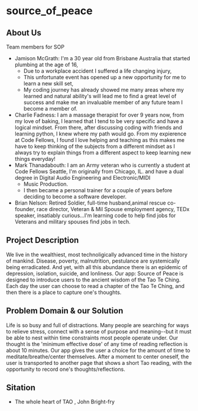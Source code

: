 # source_of_peace

## About Us

Team members for SOP

- Jamison McGrath: I'm a 30 year old from Brisbane Australia that started plumbing at the age of 16,
  - Due to a workplace accident I suffered a life changing injury,
  - This unfortunate event has opened up a new opportunity for me to learn a new skill set,
  - My coding journey has already showed me many areas where my learned and natural ability's will lead me to find a great level of success and make me an invaluable member of any future team I become a member of.
- Charlie Fadness:  I am a massage therapist for over 9 years now, from my love of baking, I learned that I tend to be very specific and have a logical mindset. From there, after discussing coding with friends and learning python, I knew where my path would go. From my expierence at Code Fellows, I found I love helping and teaching as this makes me have to keep thinking of the subjects from a different mindset as I always try to explain things from a different aspect to keep learning new things everyday!
- Mark Thanadabouth:  I am an Army veteran who is currently a student at Code Fellows Seattle, I'm originally from Chicago, IL. and have a dual degree in Digital Audio Engineering and Electronic/MIDI
  - Music Production.
  - I then became a personal trainer for a couple of years before deciding to become a software developer.
- Brian Nelson: Retired Soldier, full-time husband,animal rescue co-founder, race director, Veteran & Mil Spouse employment agency, TEDx speaker, insatiably curious...I'm learning code to help find jobs for Veterans and military spouses find jobs in tech.

## Project Description

We live in the wealthiest, most technoligically advanced time in the history of mankind. Disease, poverty, malnutrition, pestulance are systemically being erradicated.
And yet, with all this abundance there is an epidemic of depression, isolation, suicide, and lonliness.
Our app: Source of Peace is designed to introduce users to the ancient wisdom of the Tao Te Ching. Each day the user can choose to read a chapter of the Tao Te Ching, and then there is a place to capture one's thoughts.

## Problem Domain & our Solution

Life is so busy and full of distractions. Many people are searching for ways to relieve stress, connect with a sense of purpose and meaning--but it must be able to nest within time constraints most people operate under.
Our thought is the 'minimum effective dose' of any time of reading reflection is about 10 minutes. Our app gives the user a choice for the amount of time to meditate/breathe/center themselves.
After a moment to center oneself, the user is transported to another page that shows a short Tao reading, with the opportunity to record one's thoughts/reflections.

## Sitation

- The whole heart of TAO , John Bright-fry
